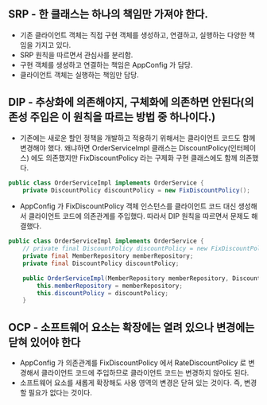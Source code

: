 ## SRP - 한 클래스는 하나의 책임만 가져야 한다.
- 기존 클라이언트 객체는 직접 구현 객체를 생성하고, 연결하고, 실행하는 다양한 책임을 가지고 있다.
- SRP 원칙을 따르면서 관심사를 분리함.
- 구현 객체를 생성하고 연결하는 책임은 AppConfig 가 담당.
- 클라이언트 객체는 실행하는 책임만 담당.

## DIP - 추상화에 의존해야지, 구체화에 의존하면 안된다(의존성 주입은 이 원칙을 따르는 방법 중 하나이다.)
- 기존에는 새로운 할인 정책을 개발하고 적용하기 위해서는 클라이언트 코드도 함께 변경해야 했다. 왜냐하면 OrderServiceImpl 클래스는 DiscountPolicy(인터페이스) 에도 의존했지만 FixDiscountPolicy 라는 구제화 구현 클래스에도 함께 의존했다.
```java
public class OrderServiceImpl implements OrderService {  
    private DiscountPolicy discountPolicy = new FixDiscountPolicy();
```

- AppConfig 가 FixDiscountPolicy 객체 인스턴스를 클라이언트 코드 대신 생성해서 클라이언트 코드에 의존관계를 주입했다. 따라서 DIP 원칙을 따르면서 문제도 해결했다.
```java
public class OrderServiceImpl implements OrderService {  
	// private final DiscountPolicy discountPolicy = new FixDiscountPolicy();
	private final MemberRepository memberRepository;  
	private final DiscountPolicy discountPolicy;  
	
	public OrderServiceImpl(MemberRepository memberRepository, DiscountPolicy discountPolicy) {  
		this.memberRepository = memberRepository;  
		this.discountPolicy = discountPolicy;  
	}
```

## OCP - 소프트웨어 요소는 확장에는 열려 있으나 변경에는 닫혀 있어야 한다
- AppConfig 가 의존관계를 FixDiscountPolicy 에서 RateDiscountPolicy 로 변경해서 클라이언트 코드에 주입하므로 클라이언트 코드는 변경하지 않아도 된다.
- 소프트웨어 요소를 새롭게 확장해도 사용 영역의 변경은 닫혀 있는 것이다. 즉, 변경할 필요가 없다는 것이다.
